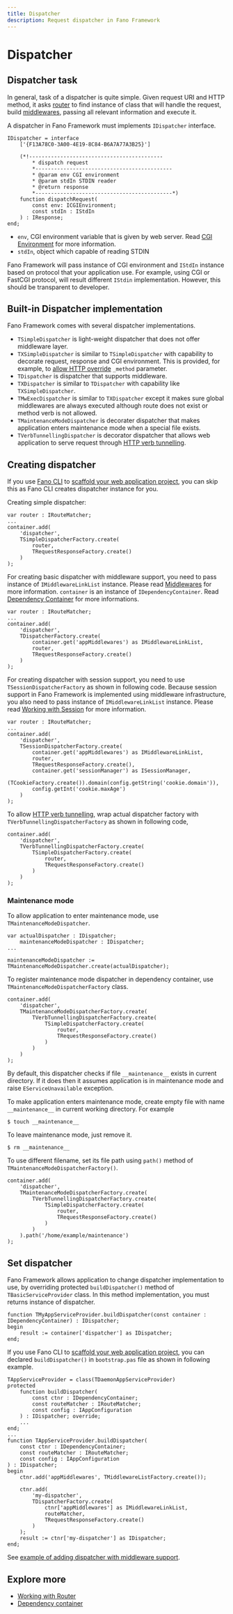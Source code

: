 ```yaml
---
title: Dispatcher
description: Request dispatcher in Fano Framework
---
```


<h1 class="major">Dispatcher</h1>

## Dispatcher task

In general, task of a dispatcher is quite simple. Given request URI and HTTP method, it asks [router](/working-with-router) to find instance of class that will handle the request, build [middlewares](/middlewares), passing all relevant information and execute it.

A dispatcher in Fano Framework must implements `IDispatcher` interface.

```
IDispatcher = interface
    ['{F13A78C0-3A00-4E19-8C84-B6A7A77A3B25}']

    (*!-------------------------------------------
        * dispatch request
        *--------------------------------------------
        * @param env CGI environment
        * @param stdIn STDIN reader
        * @return response
        *--------------------------------------------*)
    function dispatchRequest(
        const env: ICGIEnvironment;
        const stdIn : IStdIn
    ) : IResponse;
end;
```
- `env`, CGI environment variable that is given by web server. Read [CGI Environment](/environment) for more information.
- `stdIn`, object which capable of reading STDIN

Fano Framework will pass instance of CGI environment and `IStdIn` instance based on protocol that your application use. For example, using CGI or FastCGI protocol, will result different `IStdin` implementation. However, this should be transparent to developer.

## Built-in Dispatcher implementation

Fano Framework comes with several dispatcher implementations.

- `TSimpleDispatcher` is light-weight dispatcher that does not offer middleware layer.
- `TXSimpleDispatcher` is similar to `TSimpleDispatcher` with capability to decorate request, response and CGI environment. This is provided, for example, to [allow HTTP override]((/security/http-verb-tunnelling)) `_method` parameter.
- `TDispatcher` is dispatcher that supports middleware.
- `TXDispatcher` is similar to `TDispatcher` with capability like `TXSimpleDispatcher`.
- `TMwExecDispatcher` is similar to `TXDispatcher` except it makes sure global middlewares are always executed although route does not exist or method verb is not allowed.
- `TMaintenanceModeDispatcher` is decorater dispatcher that makes application enters maintenance mode when a special file exists.
- `TVerbTunnellingDispatcher` is decorator dispatcher that allows web application to serve request through [HTTP verb tunnelling](/security/http-verb-tunnelling).

## Creating dispatcher
If you use [Fano CLI](https://github.com/fanoframework/fano-cli) to [scaffold your web application project](/scaffolding-with-fano-cli), you can skip this as Fano CLI creates dispatcher instance for you.

Creating simple dispatcher:

```
var router : IRouteMatcher;
...
container.add(
    'dispatcher',
    TSimpleDispatcherFactory.create(
        router,
        TRequestResponseFactory.create()
    )
);
```

For creating basic dispatcher with middleware support, you need to pass instance of `IMiddlewareLinkList` instance. Please read [Middlewares](/middlewares) for more information. `container` is an instance of `IDependencyContainer`. Read [Dependency Container](/dependency-container) for more informations.

```
var router : IRouteMatcher;
...
container.add(
    'dispatcher',
    TDispatcherFactory.create(
        container.get('appMiddlewares') as IMiddlewareLinkList,
        router,
        TRequestResponseFactory.create()
    )
);
```

For creating dispatcher with session support, you need to use `TSessionDispatcherFactory` as shown in following code. Because session support in Fano Framework is implemented using  middleware infrastructure, you also need to pass instance of `IMiddlewareLinkList` instance. Please read [Working with Session](/working-with-session) for more information.

```
var router : IRouteMatcher;
...
container.add(
    'dispatcher',
    TSessionDispatcherFactory.create(
        container.get('appMiddlewares') as IMiddlewareLinkList,
        router,
        TRequestResponseFactory.create(),
        container.get('sessionManager') as ISessionManager,
        (TCookieFactory.create()).domain(config.getString('cookie.domain')),
        config.getInt('cookie.maxAge')
    )
);
```

To allow [HTTP verb tunnelling](/security/http-verb-tunnelling), wrap actual dispatcher factory with `TVerbTunnellingDispatcherFactory` as shown in following code,

```
container.add(
    'dispatcher',
    TVerbTunnellingDispatcherFactory.create(
        TSimpleDispatcherFactory.create(
            router,
            TRequestResponseFactory.create()
        )
    )
);
```

### Maintenance mode

To allow application to enter maintenance mode, use `TMaintenanceModeDispatcher`.
```
var actualDispatcher : IDispatcher;
    maintenanceModeDispatcher : IDispatcher;
...

maintenanceModeDispatcher := TMaintenanceModeDispatcher.create(actualDispatcher);
```

To register maintenance mode dispatcher in dependency container, use
`TMaintenanceModeDispatcherFactory` class.

```
container.add(
    'dispatcher',
    TMaintenanceModeDispatcherFactory.create(
        TVerbTunnellingDispatcherFactory.create(
            TSimpleDispatcherFactory.create(
                router,
                TRequestResponseFactory.create()
            )
        )
    )
);
```

By default, this dispatcher checks if file `__maintenance__` exists in current
directory. If it does then it assumes application is in maintenance mode and
raise `EServiceUnavailable` exception.

To make application enters maintenance mode, create empty file with name
`__maintenance__` in current working directory.  For example

```
$ touch __maintenance__
```
To leave maintenance mode, just remove it.
```
$ rm __maintenance__
```

To use different filename, set its file path using `path()` method of `TMaintenanceModeDispatcherFactory()`.

```
container.add(
    'dispatcher',
    TMaintenanceModeDispatcherFactory.create(
        TVerbTunnellingDispatcherFactory.create(
            TSimpleDispatcherFactory.create(
                router,
                TRequestResponseFactory.create()
            )
        )
    ).path('/home/example/maintenance')
);
```
## <a name="set-dispatcher"></a> Set dispatcher

Fano Framework allows application to change dispatcher implementation to use, by
overriding protected `buildDispatcher()` method of `TBasicServiceProvider` class. In this method implementation, you must returns
instance of dispatcher.

```
function TMyAppServiceProvider.buildDispatcher(const container : IDependencyContainer) : IDispatcher;
begin
    result := container['dispatcher'] as IDispatcher;
end;
```

If you use Fano CLI to [scaffold your web application project](/scaffolding-with-fano-cli), you can declared `buildDispatcher()` in `bootstrap.pas` file as shown in following example.

```
TAppServiceProvider = class(TDaemonAppServiceProvider)
protected
    function buildDispatcher(
        const ctnr : IDependencyContainer;
        const routeMatcher : IRouteMatcher;
        const config : IAppConfiguration
    ) : IDispatcher; override;
    ...
end;
...
function TAppServiceProvider.buildDispatcher(
    const ctnr : IDependencyContainer;
    const routeMatcher : IRouteMatcher;
    const config : IAppConfiguration
) : IDispatcher;
begin
    ctnr.add('appMiddlewares', TMiddlewareListFactory.create());

    ctnr.add(
        'my-dispatcher',
        TDispatcherFactory.create(
            ctnr['appMiddlewares'] as IMiddlewareLinkList,
            routeMatcher,
            TRequestResponseFactory.create()
        )
    );
    result := ctnr['my-dispatcher'] as IDispatcher;
end;
```
See [example of adding dispatcher with middleware support](https://github.com/fanoframework/fano-csrf/blob/master/src/bootstrap.pas).

## Explore more

- [Working with Router](/working-with-router)
- [Dependency container](/dependency-container)
